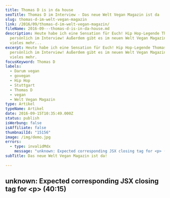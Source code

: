 ```yaml
---
title: Thomas D is in da house
seoTitle: Thomas D im Interview - Das neue Welt Vegan Magazin ist da
slug: thomas-d-im-welt-vegan-magazin
link: /2016/09/thomas-d-im-welt-vegan-magazin/
fileName: 2016-09---thomas-d-is-in-da-house.md
description: Heute habe ich eine Sensation für Euch! Hip Hop-Legende Thomas D
  persönlich im Interview! Außerdem gibt es im neuen Welt Vegan Magazin noch
  vieles mehr...
excerpt: Heute habe ich eine Sensation für Euch! Hip Hop-Legende Thomas D
  persönlich im Interview! Außerdem gibt es im neuen Welt Vegan Magazin noch
  vieles mehr.
focusKeyword: Thomas D
labels:
  - Darum vegan
  - govegan
  - Hip Hop
  - Stuttgart
  - Thomas D
  - vegan
  - Welt Vegan Magazin
type: Artikel
typeName: Artikel
date: 2016-09-15T10:35:49.000Z
status: publish
isWerbung: false
isAffiliate: false
thumbnailId: "15156"
image: /img/demo.jpg
errors:
  - type: invalidMdx
    message: "unknown: Expected corresponding JSX closing tag for <p> (40:15)"
subTitle: Das neue Welt Vegan Magazin ist da!
  
---
```


## unknown: Expected corresponding JSX closing tag for &lt;p> (40:15)

<!--
![Thomas D](http://cardamonchai.com/wp-content/uploads/2016/09/29692324905_60c6228021_z-640x427.jpg)

**"Tja, Thomas, da ham' wir beide viel gemeinsam!" Thomas D ist Veganer aus
Überzeugung. In der brandaktuellen Ausgabe des Welt Vegan Magazins könnt Ihr
jede Menge über ihn erfahren** .

## Thomas D - Veganes Hip Hop-Urgestein

Das Hip Hop-Urgestein aus Stuggi-Town ist sogar auf dem Titel zu sehen! Doch das
ist nicht der einzige Grund, das Magazin käuflich zu erwerben. In der dritten
Ausgabe dieses Jahr ist ab Seite 100 auch wieder ein Artikel aus meiner Feder zu
finden.

![Thomas D](http://cardamonchai.com/wp-content/uploads/2016/09/29611314481_006fcf112a_z-640x427.jpg)

Hier im Blog habe ich Euch ja schon vom
[Pangolin](/2016/05/pangolin-ein-vergessenes-schuppentier/) erzählt, das vom
Aussterben bedroht ist und leider weiterhin zu den meist geschmuggelten Tieren
zählt. Mein Artikel im Welt Vegan Magazin beschäftigt sich mit dem Thema
Tierschmuggel.

## Das Thema Tierschmuggel ist tragisch

Ich habe jede Menge Zahlen recherchiert, interessante Infos vom Zoll bekommen
und leider jede Menge erschütternde Geschichten erfahren. Es ist wichtig, dass
die Menschen sich mit diesem Thema beschäftigen, auch wenn es zunächst weit
entfernt scheint. Auf dem Schwarzmarkt werden derzeit mehr Geschäfte mit
bedrohten Arten gemacht, als je zuvor.

![Thomas D](http://cardamonchai.com/wp-content/uploads/2016/09/29692326545_fae12ce6bf_z-640x427.jpg)

Auf Seite 52 teilt Gesundheits-Koryphäe Niko Rittenau sein Fachwissen und deckt
unter anderem auf, warum Paleo nicht funktionieren kann. Ab Seite 28 gibt es
alles rund um das Thema Urban Gardening zu entdecken, außerdem wird das
Kunstprojekt Faces Of Veganism vorgestellt, ein toller, neuentdeckter Naturstoff
macht Furore und es gibt jede Menge heimische Superfoods zu entdecken.

## Lest mal rein

Als Erstes solltet Ihr natürlich das tolle Interview mit Thomas D lesen, das
Sven und Markus zusammen mit ihm gemacht haben. Ihr findet es auf den Seiten
6 - 11.

Ich wünsche Euch viel Spaß beim Lesen!

<blockquote>Es geht nicht darum, mich hinzustellen und zu sagen: "Hey, ich bin's und ich tue Gutes." Nein, es geht darum, Gutes zu tun, weil das geht, weil man muss, weil wir hier leben, für das, was wir alles erhalten haben. Das zwingt einen, finde ich, etwas zurückzugeben - wo man kann.

Thomas D</blockquote>

## Wegweiser Welt Vegan Magazin

1.  [1/2015 "Superfood Lexikon"](/2015/04/mein-erster-artikel-im-welt-vegan-magazin/)
1.  [3/2015 "Internationaler Tag zur Abschaffung von Tierversuchen"](/2015/05/das-neue-welt-vegan-magazin-ist-da/)
1.  [5/2015 "Interview BUND" und "TTIP"](/2015/10/die-fuenfte-ausgabe-vom-welt-vegan-magazin-ist-da/)
1.  [6/2015 "Wohlfühl-Guide für die kalte Jahreszeit" und "Klimakonferenz in Paris"](/2015/12/die-sechste-ausgabe-vom-welt-vegan-magazin-ist-da/)
1.  [1/2016 "Alge Vegan" und "Barnard Medical Centre"](/2016/03/welt-vegan-magazin-die-ausgabe-12016-ist-da/)
1.  [2/2016 "Animal Rights Watch"](/2016/08/welt-vegan-magazin-22016/)
1.  3/2016 "Schmuggel bedrohter Arten"
1.  [1/2017 "Los Veganeros 2"](/2017/03/los-veganeros-welt-vegan-magazin-1-2017/)
1.  [2/2017 "Anne Menden und Sea Shepherd"](/2017/06/welt-vegan-magazin-2-2017-anne-menden/)

&nbsp;

Merken

-->

  